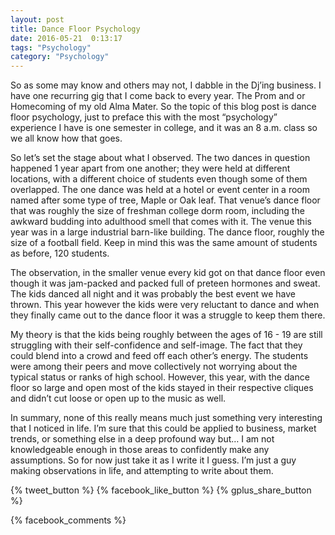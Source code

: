 ```yaml
---
layout: post
title: Dance Floor Psychology
date: 2016-05-21  0:13:17
tags: "Psychology"
category: "Psychology"
---
```


  So as some may know and others may not, I dabble in the Dj’ing
  business. I have one recurring gig that I come back to every year. The
  Prom and or Homecoming of my old Alma Mater. So the topic of this blog
  post is dance floor psychology, just to preface this with the most
  “psychology” experience I have is one semester in college, and it was
  an 8 a.m. class so we all know how that goes.

  So let’s set the stage about what I observed. The two dances in
  question happened 1 year apart from one another; they were held at
  different locations, with a different choice of students even though
  some of them overlapped. The one dance was held at a hotel or event
  center in a room named after some type of tree, Maple or Oak leaf.
  That venue’s dance floor that was roughly the size of freshman college
  dorm room, including the awkward budding into adulthood smell that
  comes with it. The venue this year was in a large industrial barn-like
  building. The dance floor, roughly the size of a football field. Keep
  in mind this was the same amount of students as before, 120 students.

  The observation, in the smaller venue every kid got on that dance
  floor even though it was jam-packed and packed full of preteen
  hormones and sweat. The kids danced all night and it was probably the
  best event we have thrown. This year however the kids were very
  reluctant to dance and when they finally came out to the dance floor
  it was a struggle to keep them there.

  My theory is that the kids being roughly between the ages of 16 - 19
  are still struggling with their self-confidence and self-image. The
  fact that they could blend into a crowd and feed off each other’s
  energy. The students were among their peers and move collectively not
  worrying about the typical status or ranks of high school. However,
  this year, with the dance floor so large and open most of the kids
  stayed in their respective cliques and didn’t cut loose or open up to
  the music as well.

  In summary, none of this really means much just something very
  interesting that I noticed in life. I’m sure that this could be
  applied to business, market trends, or something else in a deep
  profound way but… I am not knowledgeable enough in those areas to
  confidently make any assumptions. So for now just take it as I write
  it I guess. I’m just a guy making observations in life, and attempting
  to write about them.

<div> 
  {% tweet_button %}
  {% facebook_like_button %}
  {% gplus_share_button %}
</div>

{% facebook_comments %}
